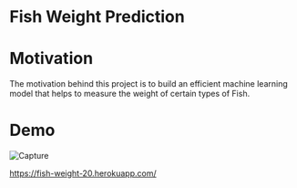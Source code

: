 # Fish Weight Prediction


# Motivation
The motivation behind this project is to build an efficient machine learning model that helps to measure the weight of certain types of Fish.

# Demo
![Capture](https://user-images.githubusercontent.com/66258607/108721100-9ea9fb80-7547-11eb-964d-c27440789036.PNG)


  
https://fish-weight-20.herokuapp.com/
